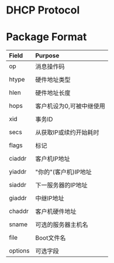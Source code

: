 # DHCP Protocol

# Package Format

|  Field  |       Purpose       |
| :------ | :------------------ |
| op      | 消息操作码            |
|         |                      |
| htype   | 硬件地址类型           |
|         |                      |
| hlen    | 硬件地址长度           |
|         |                      |
| hops    | 客户机设为0,可被中继使用 |
|         |                      |
| xid     | 事务ID                |
|         |                      |
| secs    | 从获取IP或续约开始耗时  |
|         |                      |
| flags   | 标记                  |
|         |                      |
| ciaddr  | 客户机IP地址           |
|         |                      |
| yiaddr  | "你的"(客户机)IP地址   |
|         |                      |
| siaddr  | 下一服务器的IP地址      |
|         |                      |
| giaddr  | 中继IP地址            |
|         |                      |
| chaddr  | 客户机硬件地址         |
|         |                      |
| sname   | 可选的服务器主机名      |
|         |                      |
| file    | Boot文件名            |
|         |                      |
| options | 可选字段              |
